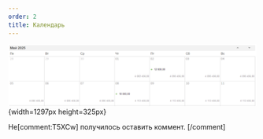 ```yaml
---
order: 2
title: Календарь
---
```


![](./kalendar.png){width=1297px height=325px}

Не[comment:T5XCw] получилось оставить коммент. [/comment]



